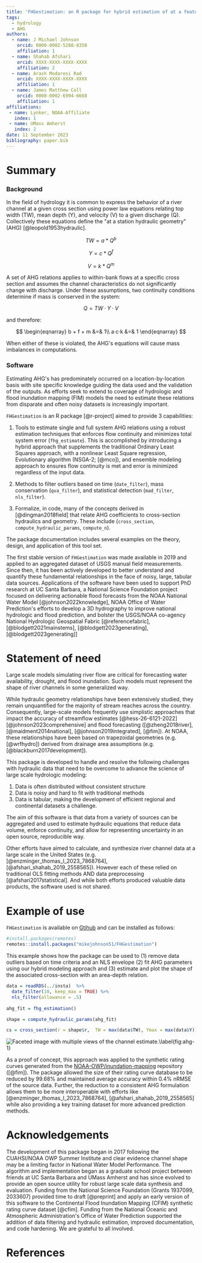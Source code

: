 ```yaml
---
title: 'FHGestimation: an R package for hybrid estimation of at a feature hydraulic geometry'
tags:
  - hydrology
  - AHG
authors:
  - name: J Michael Johnson
    orcid: 0000-0002-5288-8350
    affiliation: 1
  - name: Shahab Afshari
    orcid: XXXX-XXXX-XXXX-XXXX
    affiliation: 2
  - name: Arash Modaresi Rad
    orcid: XXXX-XXXX-XXXX-XXXX
    affiliation: 1
  - name: James Matthew Coll
    orcid: 0000-0002-6994-6668
    affiliation: 1
affiliations:
 - name: Lynker, NOAA-Affiliate
   index: 1
 - name: UMass Amherst
   index: 2
date: 11 September 2023
bibliography: paper.bib
---
```


# Summary

### Background

In the field of hydrology it is common to express the behavior of a river channel at a given cross section using power law equations relating top width (TW), mean depth (Y), and velocity (V) to a given discharge (Q). Collectively these equations define the "at a station hydraulic geometry" (AHG) [@leopold1953hydraulic].

$$
TW = a *Q^b
$$

$$
Y = c*Q^f
$$

$$
V = k*Q^m
$$

A set of AHG relations applies to within-bank flows at a specific cross section and assumes the channel characteristics do not significantly change with discharge. Under these assumptions, two continuity conditions determine if mass is conserved in the system:

$$
Q = TW·Y·V
$$

and therefore:

$$
\begin{eqnarray} b + f + m &=& 1\\ a·c·k &=& 1 \end{eqnarray}
$$

When either of these is violated, the AHG's equations will cause mass imbalances in computations.

### Software

Estimating AHG's has predominately occurred on a location-by-location basis with site specific knowledge guiding the data used and the validation of the outputs. As efforts seek to extend to coverage of hydrologic and flood inundation mapping (FIM) models the need to estimate these relations from disparate and often noisy datasets is increasingly important.

`FHGestimation` is an R package [@r-project] aimed to provide 3 capabilities:

1. Tools to estimate single and full system AHG relations using a robust estimation techniques that enforces flow continuity and minimizes total system error (`fhg_estimate`). This is accomplished by introducing a hybrid approach that supplements the traditional Ordinary Least Squares approach, with a nonlinear Least Square regression, Evolutionary algorithm (NSGA-2; [@mco]), and ensemble modeling approach to ensures flow continuity is met and error is minimized regardless of the input data.

2. Methods to filter outliers based on time (`date_filter`), mass conservation (`qva_filter`), and statistical detection (`mad_filter`, `nls_filter`).

3. Formalize, in code, many of the concepts derived in [@dingman2018field] that relate AHG coefficients to cross-section hydraulics and geometry. These include (`cross_section`, `compute_hydraulic_params`, `compute_n`). 

The package documentation includes several examples on the theory, design, and application of this tool set.

The first stable version of `FHGestimation` was made available in 2019 and applied to an aggregated dataset of USGS manual field measurements. Since then, it has been actively developed to better understand and quantify these fundamental relationships in the face of noisy, large, tabular data sources. Applications of the software have been used to support PhD research at UC Santa Barbara, a National Science Foundation project focused on delivering actionable flood forecasts from the NOAA National Water Model [@johnson2022knowledge], NOAA Office of Water Prediction's efforts to develop a 3D hydrography to improve national hydrologic and flood prediction, and bolster the USGS/NOAA co-agency National Hydrologic Geospatial Fabric [@referencefabric], [@blodgett2021mainstems], [@blodgett2023generating], [@blodgett2023generating]]

# Statement of need

Large scale models simulating river flow are critical for forecasting water availability, drought, and flood inundation. Such models must represent the shape of river channels in some generalized way. 

While hydraulic geometry relationships have been extensively studied, they remain unquantified for the majority of stream reaches across the country. Consequently, large-scale models frequently use simplistic approaches that impact the accuracy of streamflow estimates [@hess-26-6121-2022] [@johnson2023comprehensive] and flood forecasting ([@zheng2018river], [@maidment2014national], [@johnson2019integrated], [@fim]). At NOAA, these relationships have been based on trapezoidal geometries (e.g. [@wrfhydro]) derived from drainage area assumptions (e.g. [@blackburn2017development]). 

This package is developed to handle and resolve the following challenges with hydraulic data that need to be overcome to advance the science of large scale hydrologic modeling:

1. Data is often distributed without consistent structure
2. Data is noisy and hard to fit with traditional methods
3. Data is tabular, making the development of efficient regional and continental datasets a challenge.

The aim of this software is that data from a variety of sources can be aggregated and used to estimate hydraulic equations that reduce data volume, enforce continuity, and allow for representing uncertainty in an open source, reproducible way.

Other efforts have aimed to calculate, and synthesize river channel data at a large scale in the United States (e.g. [@enzminger_thomas_l_2023_7868764], [@afshari_shahab_2019_2558565]).  However each of these relied on traditional OLS fitting methods AND data preprocessing [@afshari2017statistical]. And while both efforts produced valuable data products, the software used is not shared.

# Example of use

`FHGestimation` is available on [Gtihub](https://github.com/mikejohnson51/FHGestimation) and can be installed as follows:

``` r
#install.packages(remotes)
remotes::install.packages("mikejohnson51/FHGestimation")
```

This example shows how the package can be used to (1) remove data outliers based on time criteria and an NLS envelope (2) fit AHG parameters using our hybrid modeling approach and (3) estimate and plot the shape of the associated cross-section with an area-depth relation.

``` r 
data = readRDS(../insta)  %>% 
  date_filter(10, keep_max = TRUE) %>% 
  nls_filter(allowance = .5) 
  
ahg_fit = fhg_estimation()

shape = compute_hydraulic_params(ahg_fit)

cs = cross_section(r = shape$r,  TW = max(data$TW), Ymax = max(data$Y))
```

![Faceted image with multiple views of the channel estimate.\label{fig:ahg-1}](paper-fig1.png)

As a proof of concept, this approach was applied to the synthetic rating curves generated from the [NOAA-OWP/inundation-mapping](https://github.com/NOAA-OWP/inundation-mapping) repository ([@fim]). The package allowed the size of their rating curve database to be reduced by 99.68% and maintained average accuracy within 0.4% nRMSE of the source data. Further, the reduction to a consistent AHG formulation allows them to be more interoperable with efforts like [@enzminger_thomas_l_2023_7868764], [@afshari_shahab_2019_2558565] while also providing a key training dataset for more advanced prediction methods.

# Acknowledgements

The development of this package began in 2017 following the CUAHSI/NOAA OWP Summer Institute and clear evidence channel shape may be a limiting factor in National Water Model Performance. The algorithm and implementation began as a graduate school project between friends at UC Santa Barbara and UMass Amherst and has since evolved to provide an open source utility for robust large scale data synthesis and evaluation. Funding from the National Science Foundation (Grants 1937099, 2033607) provided time to draft [@preprint] and apply an early version of this software to the Continental Flood Inundation Mapping (CFIM) synthetic rating curve dataset [@cfim]. Funding from the National Oceanic and Atmospheric Administration's Office of Water Prediction supported the addition of data filtering and hydraulic estimation, improved documentation, and code hardening. We are grateful to all involved.

# References
